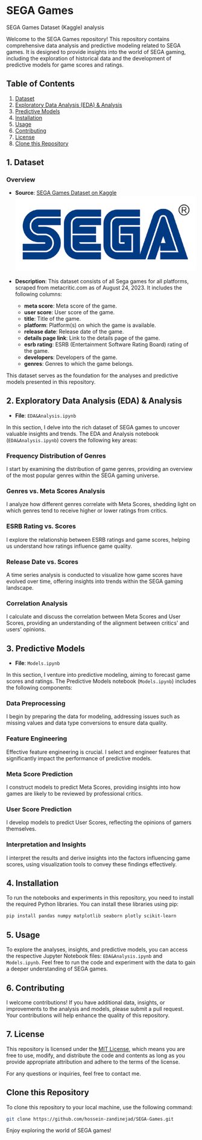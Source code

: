 # SEGA Games
SEGA Games Dataset (Kaggle) analysis

Welcome to the SEGA Games repository! This repository contains comprehensive data analysis and predictive modeling related to SEGA games. It is designed to provide insights into the world of SEGA gaming, including the exploration of historical data and the development of predictive models for game scores and ratings.

## Table of Contents

1. [Dataset](#1-dataset)
2. [Exploratory Data Analysis (EDA) & Analysis](#2-exploratory-data-analysis-eda--analysis)
3. [Predictive Models](#3-predictive-models)
4. [Installation](#4-installation)
5. [Usage](#5-usage)
6. [Contributing](#6-contributing)
7. [License](#7-license)
8. [Clone this Repository](#Clone-this-Repository)

## 1. Dataset

### Overview

- **Source**: [SEGA Games Dataset on Kaggle](https://www.kaggle.com/datasets/joebeachcapital/sega-games)
  ![Sega logo](/Codes/sega.png)
- **Description**: This dataset consists of all Sega games for all platforms, scraped from metacritic.com as of August 24, 2023. It includes the following columns:

  - **meta score**: Meta score of the game.
  - **user score**: User score of the game.
  - **title**: Title of the game.
  - **platform**: Platform(s) on which the game is available.
  - **release date**: Release date of the game.
  - **details page link**: Link to the details page of the game.
  - **esrb rating**: ESRB (Entertainment Software Rating Board) rating of the game.
  - **developers**: Developers of the game.
  - **genres**: Genres to which the game belongs.

This dataset serves as the foundation for the analyses and predictive models presented in this repository.

## 2. Exploratory Data Analysis (EDA) & Analysis

- **File**: `EDA&Analysis.ipynb`

In this section, I delve into the rich dataset of SEGA games to uncover valuable insights and trends. The EDA and Analysis notebook (`EDA&Analysis.ipynb`) covers the following key areas:

### Frequency Distribution of Genres
I start by examining the distribution of game genres, providing an overview of the most popular genres within the SEGA gaming universe.

### Genres vs. Meta Scores Analysis
I analyze how different genres correlate with Meta Scores, shedding light on which genres tend to receive higher or lower ratings from critics.

### ESRB Rating vs. Scores
I explore the relationship between ESRB ratings and game scores, helping us understand how ratings influence game quality.

### Release Date vs. Scores
A time series analysis is conducted to visualize how game scores have evolved over time, offering insights into trends within the SEGA gaming landscape.

### Correlation Analysis
I calculate and discuss the correlation between Meta Scores and User Scores, providing an understanding of the alignment between critics' and users' opinions.

## 3. Predictive Models

- **File**: `Models.ipynb`

In this section, I venture into predictive modeling, aiming to forecast game scores and ratings. The Predictive Models notebook (`Models.ipynb`) includes the following components:

### Data Preprocessing
I begin by preparing the data for modeling, addressing issues such as missing values and data type conversions to ensure data quality.

### Feature Engineering
Effective feature engineering is crucial. I select and engineer features that significantly impact the performance of predictive models.

### Meta Score Prediction
I construct models to predict Meta Scores, providing insights into how games are likely to be reviewed by professional critics.

### User Score Prediction
I develop models to predict User Scores, reflecting the opinions of gamers themselves.

### Interpretation and Insights
I interpret the results and derive insights into the factors influencing game scores, using visualization tools to convey these findings effectively.

## 4. Installation

To run the notebooks and experiments in this repository, you need to install the required Python libraries. You can install these libraries using pip:

```bash
pip install pandas numpy matplotlib seaborn plotly scikit-learn
```
## 5. Usage

To explore the analyses, insights, and predictive models, you can access the respective Jupyter Notebook files: `EDA&Analysis.ipynb` and `Models.ipynb`. Feel free to run the code and experiment with the data to gain a deeper understanding of SEGA games.

## 6. Contributing

I welcome contributions! If you have additional data, insights, or improvements to the analysis and models, please submit a pull request. Your contributions will help enhance the quality of this repository.

## 7. License

This repository is licensed under the [MIT License](LICENSE), which means you are free to use, modify, and distribute the code and contents as long as you provide appropriate attribution and adhere to the terms of the license.

For any questions or inquiries, feel free to contact me.

## Clone this Repository

To clone this repository to your local machine, use the following command:

```bash
git clone https://github.com/hossein-zandinejad/SEGA-Games.git
```

Enjoy exploring the world of SEGA games!
